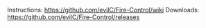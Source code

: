Instructions: https://github.com/evilC/Fire-Control/wiki
Downloads: https://github.com/evilC/Fire-Control/releases
